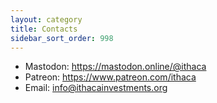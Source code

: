 ```yaml
---
layout: category
title: Contacts
sidebar_sort_order: 998
---
```


* Mastodon: <https://mastodon.online/@ithaca>
* Patreon: <https://www.patreon.com/ithaca>
* Email: <info@ithacainvestments.org>
